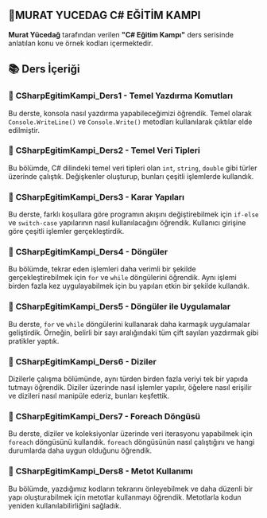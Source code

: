## 🎉MURAT YUCEDAG C# EĞİTİM KAMPI

**Murat Yücedağ** tarafından verilen **"C# Eğitim Kampı"** ders serisinde anlatılan konu ve örnek kodları içermektedir.

## 📚 Ders İçeriği

### 🔆 **CSharpEgitimKampi_Ders1 - Temel Yazdırma Komutları**
Bu derste, konsola nasıl yazdırma yapabileceğimizi öğrendik. Temel olarak `Console.WriteLine()` ve `Console.Write()` metodları kullanılarak çıktılar elde edilmiştir.

### 🔆 **CSharpEgitimKampi_Ders2 - Temel Veri Tipleri**
Bu bölümde, C# dilindeki temel veri tipleri olan `int`, `string`, `double` gibi türler üzerinde çalıştık. Değişkenler oluşturup, bunları çeşitli işlemlerde kullandık.

### 🔆 **CSharpEgitimKampi_Ders3 - Karar Yapıları**
Bu derste, farklı koşullara göre programın akışını değiştirebilmek için `if-else` ve `switch-case` yapılarının nasıl kullanılacağını öğrendik. Kullanıcı girişine göre çeşitli işlemler gerçekleştirdik.

### 🔆 **CSharpEgitimKampi_Ders4 - Döngüler**
Bu bölümde, tekrar eden işlemleri daha verimli bir şekilde gerçekleştirebilmek için `for` ve `while` döngülerini öğrendik. Aynı işlemi birden fazla kez uygulayabilmek için bu yapıları etkin bir şekilde kullandık.

### 🔆 **CSharpEgitimKampi_Ders5 - Döngüler ile Uygulamalar**
Bu derste, `for` ve `while` döngülerini kullanarak daha karmaşık uygulamalar geliştirdik. Örneğin, belirli bir sayı aralığındaki tüm çift sayıları yazdırmak gibi pratikler yaptık.

### 🔆 **CSharpEgitimKampi_Ders6 - Diziler**
Dizilerle çalışma bölümünde, aynı türden birden fazla veriyi tek bir yapıda tutmayı öğrendik. Diziler üzerinde nasıl işlemler yapılır, öğelere nasıl erişilir ve dizileri nasıl manipüle ederiz, bunları keşfettik.

### 🔆 **CSharpEgitimKampi_Ders7 - Foreach Döngüsü**
Bu derste, diziler ve koleksiyonlar üzerinde veri iterasyonu yapabilmek için `foreach` döngüsünü kullandık. `foreach` döngüsünün nasıl çalıştığını ve hangi durumlarda daha uygun olduğunu öğrendik.

### 🔆 **CSharpEgitimKampi_Ders8 - Metot Kullanımı**
Bu bölümde, yazdığımız kodların tekrarını önleyebilmek ve daha düzenli bir yapı oluşturabilmek için metotlar kullanmayı öğrendik. Metotlarla kodun yeniden kullanılabilirliğini sağladık.


